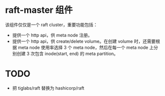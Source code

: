 
# raft-master 组件
该组件仅仅是一个 raft cluster，重要功能包括：
* 提供一个 http api，供 meta node 注册。
* 提供一个 http api，供 create/delete volume。在创建 volume 时，还需要根据 meta node 使用率选择 3 个 meta node，然后在每一个 meta node 上分别创建 3 次包含 inode(start, end) 的 meta partition。

# TODO
* 把 tiglabs/raft 替换为 hashicorp/raft

